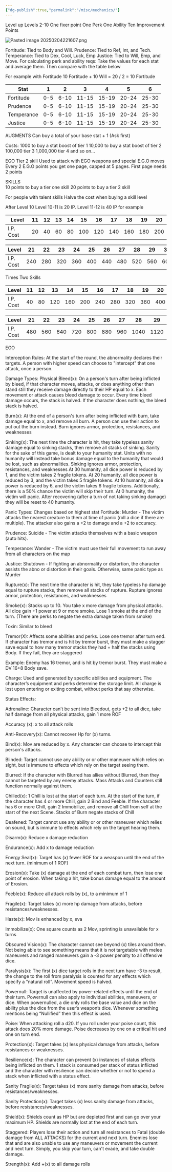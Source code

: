 ```yaml
---
{"dg-publish":true,"permalink":"/misc/mechanics/"}
---
```


Level up
Levels 2-10
One fixer point
One Perk
One Ability
Ten Improvement Points

![Pasted image 20250204221607.png](/img/user/Images/Pasted%20image%2020250204221607.png)

Fortitude: Tied to Body and Will.
Prudence: Tied to Ref, Int, and Tech.
Temperance: Tied to Dex, Cool, Luck, Emp
Justice: Tied to Will, Emp, and Move.
For calculating perk and ability reqs: Take the values for each stat and average them. Then compare with the table below

For example with Fortitude
10 Fortitude + 10 Will = 20 / 2 = 10 Fortitude

| Stat       | 1   | 2    | 3     | 4     | 5     | 6     |
| ---------- | --- | ---- | ----- | ----- | ----- | ----- |
| Fortitude  | 0-5 | 6-10 | 11-15 | 15-19 | 20-24 | 25-30 |
| Prudence   | 0-5 | 6-10 | 11-15 | 15-19 | 20-24 | 25-30 |
| Temperance | 0-5 | 6-10 | 11-15 | 15-19 | 20-24 | 25-30 |
| Justice    | 0-5 | 6-10 | 11-15 | 15-19 | 20-24 | 25-30 |


AUGMENTS
Can buy a total of your base stat + 1
(Ask first)

Costs:
1000 to buy a stat boost of tier 1
10,000 to buy a stat boost of tier 2
100,000 tier 3
1,000,000 tier 4
and so on...

EGO
Tier 2 skill
Used to attack with EGO weapons and special E.G.O moves
Every 2 E.G.O points you get one page, capped at 5 pages.
First page needs 2 points

SKILLS  
10 points to buy a tier one skill
20 points to buy a tier 2 skill

For people with talent skills
Halve the cost when buying a skill level

After Level 10
Level 10-11 is 20 IP. Level 11-12 is 40 IP for example

| Level     | 11  | 12  | 13  | 14  | 15  | 16  | 17  | 18  | 19  | 20  |
| --------- | --- | --- | --- | --- | --- | --- | --- | --- | --- | --- |
| I.P. Cost | 20  | 40  | 60  | 80  | 100 | 120 | 140 | 160 | 180 | 200 |

| Level     | 21  | 22  | 23  | 24  | 25  | 26  | 27  | 28  | 29  | 30  |
| --------- | --- | --- | --- | --- | --- | --- | --- | --- | --- | --- |
| I.P. Cost | 240 | 280 | 320 | 360 | 400 | 440 | 480 | 520 | 560 | 600 |

Times Two Skills

| Level     | 11  | 12  | 13  | 14  | 15  | 16  | 17  | 18  | 19  | 20  |
| --------- | --- | --- | --- | --- | --- | --- | --- | --- | --- | --- |
| I.P. Cost | 40  | 80  | 120 | 160 | 200 | 240 | 280 | 320 | 360 | 400 |

| Level     | 21  | 22  | 23  | 24  | 25  | 26  | 27  | 28   | 29   | 30   |
| --------- | --- | --- | --- | --- | --- | --- | --- | ---- | ---- | ---- |
| I.P. Cost | 480 | 560 | 640 | 720 | 800 | 880 | 960 | 1040 | 1120 | 1200 |
EGO

Interception Rules:
At the start of the round, the abnormality declares their targets. A person with higher speed can choose to "intercept" that one attack, once a person.


Damage Types:
Physical
Bleed(x): On a person's turn after being inflicted by bleed, if that character moves, attacks, or does anything other than stand still they receive damage directly to their HP equal to x. Each movement or attack causes bleed damage to occur. Every time bleed damage occurs, the stack is halved. If the character does nothing, the bleed stack is halved.

Burn(x): At the end of a person's turn after being inflicted with burn, take damage equal to x, and remove all burn. A person can use their action to put out the burn instead. Burn ignores armor, protection, resistances, and weaknesses

Sinking(x): The next time the character is hit, they take typeless sanity damage equal to sinking stacks, then remove all stacks of sinking. Sanity for the sake of this game, is dealt to your humanity stat. Units with no humanity will instead take bonus damage equal to the humanity that would be lost, such as abnormalities. Sinking ignores armor, protection, resistances, and weaknesses
At 30 humanity, all dice power is reduced by 1, and the victim takes 2 fragile tokens.
At 20 humanity, all dice power is reduced by 3, and the victim takes 5 fragile tokens.
At 10 humanity, all dice power is reduced by 6, and the victim takes 6 fragile tokens. Additionally, there is a 50% chance the victim will skip their turn.
At 0 humanity, the victim will panic. After recovering (after a turn of not taking sinking damage) they will be reset to 40 humanity. 

Panic Types:
Changes based on highest stat
Fortitude:
Murder - The victim attacks the nearest creature to them at time of panic (roll a dice if there are multiple). The attacker also gains a +2 to damage and a +2 to accuracy.

Prudence:
Suicide - The victim attacks themselves with a basic weapon (auto hits).

Temperance:
Wander - The victim must use their full movement to run away from all characters on the map

Justice:
Shutdown - If fighting an abnormality or distortion, the character assists the abno or distortion in their goals. Otherwise, same panic type as Murder

Rupture(x): The next time the character is hit, they take typeless hp damage equal to rupture stacks, then remove all stacks of rupture. Rupture ignores armor, protection, resistances, and weaknesses

Smoke(x): Stacks up to 10. You take x more damage from physical attacks. All dice gain +1 power at 9 or more smoke. Lose 1 smoke at the end of the turn. (There are perks to negate the extra damage taken from smoke)

Toxin: Similar to bleed

Tremor(X): Affects some abilities and perks. Lose one tremor after turn end.
If character has tremor and is hit by tremor burst, they must make a stagger save equal to how many tremor stacks they had + half the stacks using Body. If they fail, they are staggered

Example: Enemy has 16 tremor, and is hit by tremor burst. They must make a DV 16+8  Body save.

Charge: Used and generated by specific abilities and equipment. The character’s equipment and perks determine the storage limit. All charge is lost upon entering or exiting combat, without perks that say otherwise.

Status Effects:

Adrenaline: Character can’t be sent into Bleedout, gets +2 to all dice, take half damage from all physical attacks, gain 1 more ROF

Accuracy (x): x to all attack rolls

Anti-Recovery(x): Cannot recover Hp for (x) turns. 

Bind(x): Mov are reduced by x. Any character can choose to intercept this person's attacks.

Blinded: Target cannot use any ability or or other maneuver which relies on sight, but is immune to effects which rely on the target seeing them.

Blurred: If the character with Blurred has allies without Blurred, then they cannot be targeted by any enemy attacks. Mass Attacks and Counters still function normally against them.

Chilled(x): 1 Chill is lost at the start of each turn. At the start of the turn, if the character has 4 or more Chill, gain 2 Bind and Feeble. If the character has 6 or more Chill, gain 2 Immobilize, and remove all Chill from self at the start of the next Scene. Stacks of Burn negate stacks of Chill

Deafened: Target cannot use any ability or or other maneuver which relies on sound, but is immune to effects which rely on the target hearing them.

Disarm(x): Reduce x damage reduction

Endurance(x): Add x to damage reduction

Energy Seal(x): Target has (x) fewer ROF for a weaspon until the end of the next turn. (minimum of 1 ROF)

Erosion(x): Take (x) damage at the end of each combat turn, then lose one point of erosion. When taking a hit, take bonus damage equal to the amount of Erosion.

Feeble(x): Reduce all attack rolls by (x), to a minimum of 1

Fragile(x): Target takes (x) more hp damage from attacks, before resistances/weaknesses.

Haste(x): Mov is enhanced by x, eva

Immobilize(x): One square counts as 2 Mov, sprinting is unavailable for x turns

Obscured Vision(x): The character cannot see beyond (x) tiles around them. Not being able to see something means that it is not targetable with melee maneuvers and ranged maneuvers gain a -3 power penalty to all offensive dice.

Paralysis(x): The first (x) dice target rolls in the next turn have -3 to result, the change to the roll from paralysis is counted for any effects which specify a “natural roll”. Movement speed is halved. 

Powernull: Target is unaffected by power-related effects until the end of their turn.
Powernull can also apply to individual abilities, maneuvers, or dice. When powernulled, a die only rolls the base value and dice on the ability plus the dice from the user’s weapon’s dice.
	Whenever something mentions being “Nullified” then this effect is used.

Poise: When attacking roll a d20. If you roll under your poise count, this attack does 20% more damage. Poise decreases by one on a critical hit and one on turn end.

Protection(x): Target takes (x) less physical damage from attacks, before resistances or weaknesses.

Resilience(x): The character can prevent (x) instances of status effects being inflicted on them. 1 stack is consumed per stack of status inflicted and the character with resilience can decide whether or not to spend a stack when inflicted with a status effect.


Sanity Fragile(x): Target takes (x) more sanity damage from attacks, before resistances/weaknesses.

Sanity Protection(x): Target takes (x) less sanity damage from attacks, before resistances/weaknesses.

Shield(x): Shields count as HP but are depleted first and can go over your maximum HP. Shields are normally lost at the end of each turn.

Staggered: Players lose their action and turn all resistances to Fatal (double damage from ALL ATTACKS) for the current and next turn. Enemies lose that and are also unable to use any maneuvers or movement the current and next turn. Simply, you skip your turn, can't evade, and take double damage.

Strength(x): Add +(x) to all damage rolls
